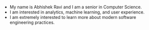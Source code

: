 * My name is Abhishek Ravi and I am a senior in Computer Science.
* I am interested in analytics, machine learning, and user experience.
* I am extremely interested to learn more about modern software engineering practices.
